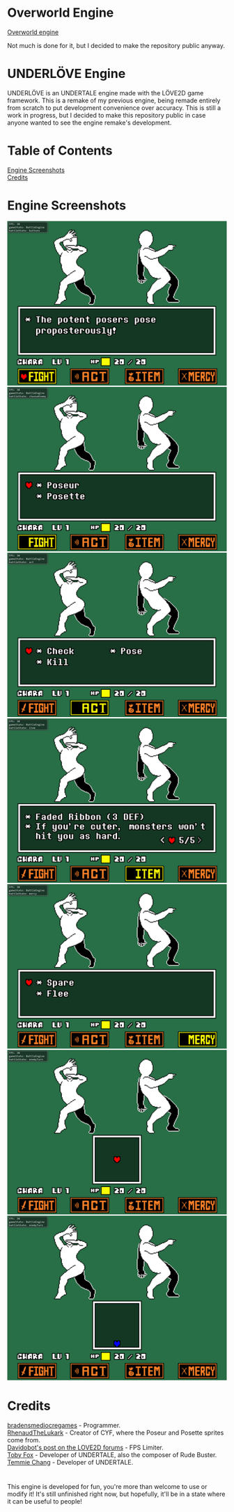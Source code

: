 # Overworld Engine
[Overworld engine](https://github.com/bradensMG/underlove-overworld)
<p>Not much is done for it, but I decided to make the repository public anyway.</p>

# UNDERLÖVE Engine
<p>UNDERLÖVE is an UNDERTALE engine made with the LÖVE2D game framework. This is a remake of my previous engine, being remade entirely from scratch to put development convenience over accuracy. This is still a work in progress, but I decided to make this repository public in case anyone wanted to see the engine remake's development.</p>

# Table of Contents
[Engine Screenshots](https://github.com/bradensMG/underlove?tab=readme-ov-file#Engine-Screenshots) </br>
[Credits](https://github.com/bradensMG/underlove?tab=readme-ov-file#Credits) </br>

# Engine Screenshots
!["9/21/24 screenshot - Menu."](./github/1_9_21_24.png "9/21/24 screenshot - Menu.")
!["9/21/24 screenshot - Choosing enemy."](./github/2_9_21_24.png "9/21/24 screenshot - Choosing enemy.")
!["9/21/24 recording - Acting."](./github/3_9_21_24.png "9/21/24 recording - Acting.")
!["9/21/24 recording - Items."](./github/4_9_21_24.png "9/21/24 recording - Items.")
!["9/21/24 recording - Mercy."](./github/5_9_21_24.png "9/21/24 recording - Mercy.")
!["9/21/24 recording - Red Soul."](./github/6_9_21_24.png "9/21/24 recording - Red soul.")
!["9/21/24 recording - Blue Soul."](./github/7_9_21_24.png "9/21/24 recording - Blue soul.")

# Credits
[bradensmediocregames](https://github.com/bradensMG/) - Programmer. </br>
[RhenaudTheLukark](https://github.com/RhenaudTheLukark) - Creator of CYF, where the Poseur and Posette sprites come from.</br>
[Davidobot's post on the LOVE2D forums](https://love2d.org/forums/viewtopic.php?p=199030&sid=5e50e42e22e4538ca0f3f7b0717aa2f2#p199030) - FPS Limiter. </br>
[Toby Fox](https://x.com/tobyfox) - Developer of UNDERTALE, also the composer of Rude Buster. </br>
[Temmie Chang](https://x.com/tuyoki) - Developer of UNDERTALE. </br>

#
<p>This engine is developed for fun, you're more than welcome to use or modify it! It's still unfinished right now, but hopefully, it'll be in a state where it can be useful to people!</p>
